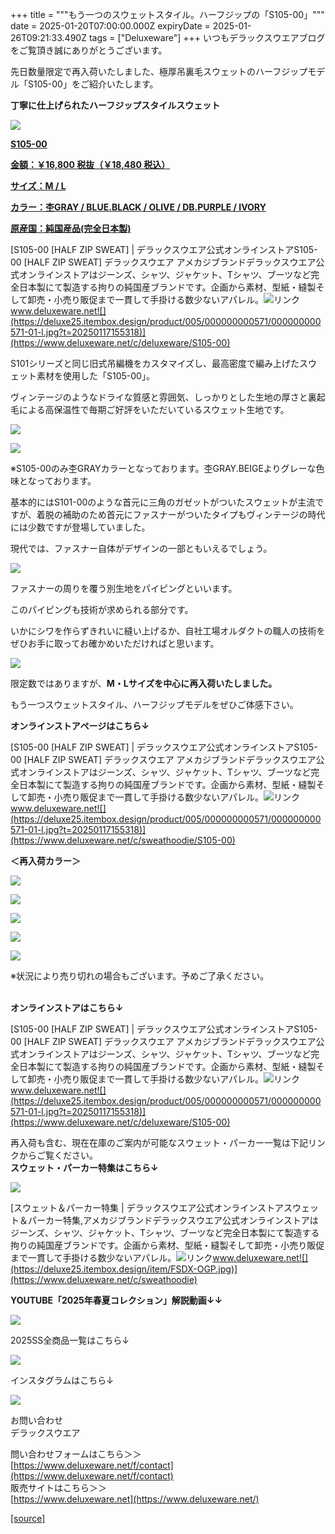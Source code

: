+++
title = """もう一つのスウェットスタイル。ハーフジップの「S105-00」"""
date = 2025-01-20T07:00:00.000Z
expiryDate = 2025-01-26T09:21:33.490Z
tags = ["Deluxeware"]
+++
いつもデラックスウエアブログをご覧頂き誠にありがとうございます。

先日数量限定で再入荷いたしました、極厚吊裏毛スウェットのハーフジップモデル「S105-00」をご紹介いたします。

**丁寧に仕上げられたハーフジップスタイルスウェット**

[![](https://stat.ameba.jp/user_images/20250120/14/deluxeware/e3/5b/j/o0800080015535209635.jpg)](https://www.deluxeware.net/c/deluxeware/S105-00)

**[S105-00](https://www.deluxeware.net/c/deluxeware/S105-00)**

**[金額：￥16,800 税抜（￥18,480 税込）](https://www.deluxeware.net/c/deluxeware/S105-00)**

**[サイズ：M / L](https://www.deluxeware.net/c/deluxeware/S105-00)**

**[カラー：杢GRAY / BLUE.BLACK / OLIVE / DB.PURPLE / IVORY](https://www.deluxeware.net/c/deluxeware/S105-00)**

**[原産国：純国産品(完全日本製)](https://www.deluxeware.net/c/deluxeware/S105-00)**

[S105-00 \[HALF ZIP SWEAT\] | デラックスウエア公式オンラインストアS105-00 \[HALF ZIP SWEAT\] デラックスウエア アメカジブランドデラックスウエア公式オンラインストアはジーンズ、シャツ、ジャケット、Tシャツ、ブーツなど完全日本製にて製造する拘りの純国産ブランドです。企画から素材、型紙・縫製そして卸売・小売り販促まで一貫して手掛ける数少ないアパレル。![リンク](https://c.stat100.ameba.jp/ameblo/symbols/v3.20.0/svg/gray/editor_link.svg)www.deluxeware.net![](https://deluxe25.itembox.design/product/005/000000000571/000000000571-01-l.jpg?t=20250117155318)](https://www.deluxeware.net/c/deluxeware/S105-00)

S101シリーズと同じ旧式吊編機をカスタマイズし、最高密度で編み上げたスウェット素材を使用した「S105-00」。

ヴィンテージのようなドライな質感と雰囲気、しっかりとした生地の厚さと裏起毛による高保温性で毎期ご好評をいただいているスウェット生地です。

[![](https://stat.ameba.jp/user_images/20250120/14/deluxeware/1e/bf/j/o0800080015535209638.jpg)](https://stat.ameba.jp/user_images/20250120/14/deluxeware/1e/bf/j/o0800080015535209638.jpg)

[![](https://stat.ameba.jp/user_images/20250120/14/deluxeware/ee/1a/j/o0800080015535209640.jpg)](https://stat.ameba.jp/user_images/20250120/14/deluxeware/ee/1a/j/o0800080015535209640.jpg)

※S105-00のみ杢GRAYカラーとなっております。杢GRAY.BEIGEよりグレーな色味となっております。

基本的にはS101-00のような首元に三角のガゼットがついたスウェットが主流ですが、着脱の補助のため首元にファスナーがついたタイプもヴィンテージの時代には少数ですが登場していました。

現代では、ファスナー自体がデザインの一部ともいえるでしょう。

[![](https://stat.ameba.jp/user_images/20250120/14/deluxeware/ec/42/j/o0800080015535209643.jpg)](https://stat.ameba.jp/user_images/20250120/14/deluxeware/ec/42/j/o0800080015535209643.jpg)

ファスナーの周りを覆う別生地をパイピングといいます。

このパイピングも技術が求められる部分です。

いかにシワを作らずきれいに縫い上げるか、自社工場オルダクトの職人の技術をぜひお手に取ってお確かめいただければと思います。

[![](https://stat.ameba.jp/user_images/20250120/14/deluxeware/47/bc/j/o0800080015535209636.jpg)](https://stat.ameba.jp/user_images/20250120/14/deluxeware/47/bc/j/o0800080015535209636.jpg)

限定数ではありますが、**M・Lサイズを中心に再入荷いたしました。**

もう一つスウェットスタイル、ハーフジップモデルをぜひご体感下さい。

**オンラインストアページはこちら↓**

[S105-00 \[HALF ZIP SWEAT\] | デラックスウエア公式オンラインストアS105-00 \[HALF ZIP SWEAT\] デラックスウエア アメカジブランドデラックスウエア公式オンラインストアはジーンズ、シャツ、ジャケット、Tシャツ、ブーツなど完全日本製にて製造する拘りの純国産ブランドです。企画から素材、型紙・縫製そして卸売・小売り販促まで一貫して手掛ける数少ないアパレル。![リンク](https://c.stat100.ameba.jp/ameblo/symbols/v3.20.0/svg/gray/editor_link.svg)www.deluxeware.net![](https://deluxe25.itembox.design/product/005/000000000571/000000000571-01-l.jpg?t=20250117155318)](https://www.deluxeware.net/c/sweathoodie/S105-00)

**＜再入荷カラー＞**

**[![](https://stat.ameba.jp/user_images/20250120/15/deluxeware/14/69/j/o0800080015535214852.jpg)](https://stat.ameba.jp/user_images/20250120/15/deluxeware/14/69/j/o0800080015535214852.jpg)**

[![](https://stat.ameba.jp/user_images/20250120/15/deluxeware/18/07/j/o0800080015535214855.jpg)](https://stat.ameba.jp/user_images/20250120/15/deluxeware/18/07/j/o0800080015535214855.jpg)

[![](https://stat.ameba.jp/user_images/20250120/15/deluxeware/4c/86/j/o0800080015535214858.jpg)](https://stat.ameba.jp/user_images/20250120/15/deluxeware/4c/86/j/o0800080015535214858.jpg)

[![](https://stat.ameba.jp/user_images/20250120/15/deluxeware/b1/24/j/o0800080015535214860.jpg)](https://stat.ameba.jp/user_images/20250120/15/deluxeware/b1/24/j/o0800080015535214860.jpg)

[![](https://stat.ameba.jp/user_images/20250120/15/deluxeware/a7/5b/j/o0800080015535214864.jpg)](https://stat.ameba.jp/user_images/20250120/15/deluxeware/a7/5b/j/o0800080015535214864.jpg)

※状況により売り切れの場合もございます。予めご了承ください。  
 

**オンラインストアはこちら↓**

[S105-00 \[HALF ZIP SWEAT\] | デラックスウエア公式オンラインストアS105-00 \[HALF ZIP SWEAT\] デラックスウエア アメカジブランドデラックスウエア公式オンラインストアはジーンズ、シャツ、ジャケット、Tシャツ、ブーツなど完全日本製にて製造する拘りの純国産ブランドです。企画から素材、型紙・縫製そして卸売・小売り販促まで一貫して手掛ける数少ないアパレル。![リンク](https://c.stat100.ameba.jp/ameblo/symbols/v3.20.0/svg/gray/editor_link.svg)www.deluxeware.net![](https://deluxe25.itembox.design/product/005/000000000571/000000000571-01-l.jpg?t=20250117155318)](https://www.deluxeware.net/c/deluxeware/S105-00)

再入荷も含む、現在在庫のご案内が可能なスウェット・パーカー一覧は下記リンクからご覧ください。  
**スウェット・パーカー特集はこちら↓**

[![](https://stat.ameba.jp/user_images/20250120/17/deluxeware/7f/2c/j/o1200050015535259494.jpg)](https://www.deluxeware.net/c/sweathoodie)

[スウェット＆パーカー特集 | デラックスウエア公式オンラインストアスウェット＆パーカー特集,アメカジブランドデラックスウエア公式オンラインストアはジーンズ、シャツ、ジャケット、Tシャツ、ブーツなど完全日本製にて製造する拘りの純国産ブランドです。企画から素材、型紙・縫製そして卸売・小売り販促まで一貫して手掛ける数少ないアパレル。![リンク](https://c.stat100.ameba.jp/ameblo/symbols/v3.20.0/svg/gray/editor_link.svg)www.deluxeware.net![](https://deluxe25.itembox.design/item/FSDX-OGP.jpg)](https://www.deluxeware.net/c/sweathoodie)

**YOUTUBE「2025年春夏コレクション」解説動画↓↓**

**[![](https://stat.ameba.jp/user_images/20250108/16/deluxeware/ac/cf/j/o1200050015530951038.jpg?caw=800)](https://www.youtube.com/playlist?list=PLmcuUjZ67rhnclr762_W-zDg7FyyrNvqF)**

2025SS全商品一覧はこちら↓

[![](https://stat.ameba.jp/user_images/20250114/17/deluxeware/cf/2d/j/o1200050015533133265.jpg?caw=800)](https://www.deluxeware.net/c/2025SSreserve)

インスタグラムはこちら↓

[![](https://stat.ameba.jp/user_images/20240315/15/deluxeware/04/7f/j/o0800026015413271803.jpg?caw=800)](https://www.instagram.com/deluxeware/?hl=ja)

お問い合わせ  
デラックスウエア

問い合わせフォームはこちら＞＞  
[https://www.deluxeware.net/f/contact](https://www.deluxeware.net/f/contact)  
販売サイトはこちら＞＞  
[https://www.deluxeware.net](https://www.deluxeware.net/)

[[source]](https://ameblo.jp/deluxeware/entry-12883174372.html)
